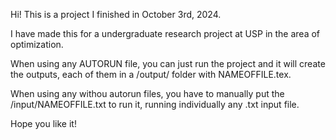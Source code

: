 Hi! This is a project I finished in October 3rd, 2024. 

I have made this for a undergraduate research project at USP in the area of optimization.

When using any AUTORUN file, you can just run the project and it will create the outputs, each of them in a /output/ folder with NAMEOFFILE.tex.

When using any withou autorun files, you have to manually put the /input/NAMEOFFILE.txt to run it, running individually any .txt input file.

Hope you like it!
